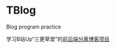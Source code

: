 # TBlog
Blog program practice

学习B站Up“三更草堂”的[前后端分离博客项目](https://www.bilibili.com/video/BV1hq4y1F7zk)
